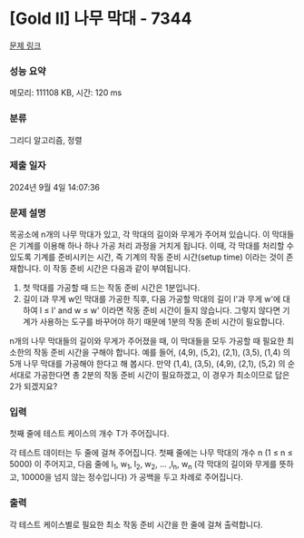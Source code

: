 # [Gold II] 나무 막대 - 7344 

[문제 링크](https://www.acmicpc.net/problem/7344) 

### 성능 요약

메모리: 111108 KB, 시간: 120 ms

### 분류

그리디 알고리즘, 정렬

### 제출 일자

2024년 9월 4일 14:07:36

### 문제 설명

<p>목공소에 n개의 나무 막대가 있고, 각 막대의 길이와 무게가 주어져 있습니다. 이 막대들은 기계를 이용해 하나 하나 가공 처리 과정을 거치게 됩니다. 이때, 각 막대를 처리할 수 있도록 기계를 준비시키는 시간, 즉 기계의 작동 준비 시간(setup time) 이라는 것이 존재합니다. 이 작동 준비 시간은 다음과 같이 부여됩니다.</p>

<ol>
	<li>첫 막대를 가공할 때 드는 작동 준비 시간은 1분입니다.</li>
	<li>길이 l과 무게 w인 막대를 가공한 직후, 다음 가공할 막대의 길이 l'과 무게 w'에 대하여 l ≤ l' and w ≤ w' 이라면 작동 준비 시간이 들지 않습니다. 그렇지 않다면 기계가 사용하는 도구를 바꾸어야 하기 때문에 1분의 작동 준비 시간이 필요합니다.</li>
</ol>

<p>n개의 나무 막대들의 길이와 무게가 주어졌을 때, 이 막대들을 모두 가공할 때 필요한 최소한의 작동 준비 시간을 구해야 합니다. 예를 들어, (4,9), (5,2), (2,1), (3,5), (1,4) 의 5개 나무 막대를 가공해야 한다고 해 봅시다. 만약 (1,4), (3,5), (4,9), (2,1), (5,2) 의 순서대로 가공한다면 총 2분의 작동 준비 시간이 필요하겠고, 이 경우가 최소이므로 답은 2가 되겠지요?</p>

### 입력 

 <p>첫째 줄에 테스트 케이스의 개수 T가 주어집니다.</p>

<p>각 테스트 데이터는 두 줄에 걸쳐 주어집니다. 첫째 줄에는 나무 막대의 개수 n (1 ≤ n ≤ 5000) 이 주어지고, 다음 줄에  l<sub>1</sub>, w<sub>1</sub>, l<sub>2</sub>, w<sub>2</sub>, ... ,l<sub>n</sub>, w<sub>n</sub>  (각 막대의 길이와 무게를 뜻하고, 10000을 넘지 않는 정수입니다) 가 공백을 두고 차례로 주어집니다.</p>

### 출력 

 <p>각 테스트 케이스별로 필요한 최소 작동 준비 시간을 한 줄에 걸쳐 출력합니다.</p>

